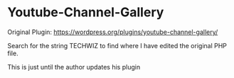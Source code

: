 # Youtube-Channel-Gallery

Original Plugin: https://wordpress.org/plugins/youtube-channel-gallery/

Search for the string TECHWIZ to find where I have edited the original PHP file.

This is just until the author updates his plugin
